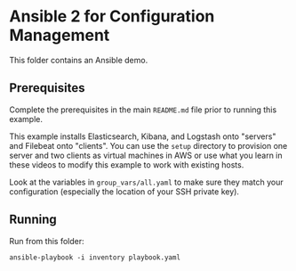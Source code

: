 # Ansible 2 for Configuration Management

This folder contains an Ansible demo.

## Prerequisites

Complete the prerequisites in the main `README.md` file prior to running
this example.

This example installs Elasticsearch, Kibana, and Logstash onto "servers" and
Filebeat onto "clients". You can use the `setup` directory to provision one
server and two clients as virtual machines in AWS or use what you learn in
these videos to modify this example to work with existing hosts.

Look at the variables in `group_vars/all.yaml` to make sure they match your
configuration (especially the location of your SSH private key).

## Running

Run from this folder:

```
ansible-playbook -i inventory playbook.yaml
```
